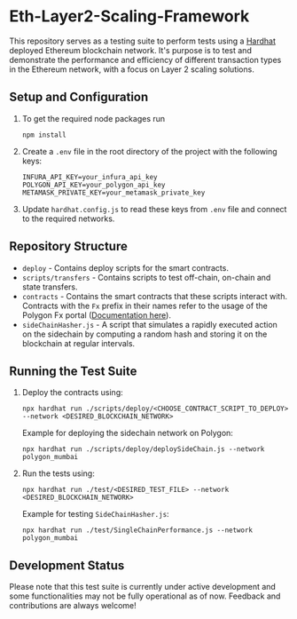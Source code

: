 # Eth-Layer2-Scaling-Framework

This repository serves as a testing suite to perform tests using a [Hardhat](https://hardhat.org/) deployed Ethereum blockchain network. It's purpose is to test and demonstrate the performance and efficiency of different transaction types in the Ethereum network, with a focus on Layer 2 scaling solutions.

## Setup and Configuration
1. To get the required node packages run
    ```
    npm install
    ```

2. Create a `.env` file in the root directory of the project with the following keys:
    ```
    INFURA_API_KEY=your_infura_api_key
    POLYGON_API_KEY=your_polygon_api_key
    METAMASK_PRIVATE_KEY=your_metamask_private_key
    ```
3. Update `hardhat.config.js` to read these keys from `.env` file and connect to the required networks.

## Repository Structure

- `deploy` - Contains deploy scripts for the smart contracts.
- `scripts/transfers` - Contains scripts to test off-chain, on-chain and state transfers.
- `contracts` - Contains the smart contracts that these scripts interact with. Contracts with the `Fx` prefix in their names refer to the usage of the Polygon Fx portal ([Documentation here](https://wiki.polygon.technology/docs/develop/l1-l2-communication/fx-portal/)).
- `sideChainHasher.js` - A script that simulates a rapidly executed action on the sidechain by computing a random hash and storing it on the blockchain at regular intervals.

## Running the Test Suite

1. Deploy the contracts using:
    ```
    npx hardhat run ./scripts/deploy/<CHOOSE_CONTRACT_SCRIPT_TO_DEPLOY> --network <DESIRED_BLOCKCHAIN_NETWORK>
    ```
    Example for deploying the sidechain network on Polygon:
    ```
    npx hardhat run ./scripts/deploy/deploySideChain.js --network polygon_mumbai
    ```

2. Run the tests using:
    ```
    npx hardhat run ./test/<DESIRED_TEST_FILE> --network <DESIRED_BLOCKCHAIN_NETWORK>
    ```
    Example for testing `SideChainHasher.js`:
    ```
    npx hardhat run ./test/SingleChainPerformance.js --network polygon_mumbai
    ```

## Development Status

Please note that this test suite is currently under active development and some functionalities may not be fully operational as of now. Feedback and contributions are always welcome!
